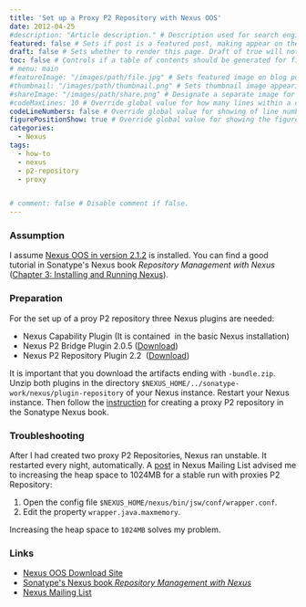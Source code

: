 ```yaml
---
title: 'Set up a Proxy P2 Repository with Nexus OOS'
date: 2012-04-25
#description: "Article description." # Description used for search engine.
featured: false # Sets if post is a featured post, making appear on the home page side bar.
draft: false # Sets whether to render this page. Draft of true will not be rendered.
toc: false # Controls if a table of contents should be generated for first-level links automatically.
# menu: main
#featureImage: "/images/path/file.jpg" # Sets featured image on blog post.
#thumbnail: "/images/path/thumbnail.png" # Sets thumbnail image appearing inside card on homepage.
#shareImage: "/images/path/share.png" # Designate a separate image for social media sharing.
#codeMaxLines: 10 # Override global value for how many lines within a code block before auto-collapsing.
codeLineNumbers: false # Override global value for showing of line numbers within code block.
figurePositionShow: true # Override global value for showing the figure label.
categories:
  - Nexus
tags:
  - how-to
  - nexus
  - p2-repository
  - proxy


# comment: false # Disable comment if false.
---
```



### Assumption

I assume [Nexus OOS in version 2.1.2](http://www.sonatype.org/nexus/go) is installed. You can find a good tutorial in Sonatype's Nexus book _Repository Management with Nexus_ ([Chapter 3: Installing and Running Nexus](http://www.sonatype.com/books/nexus-book/reference/install.html)).

### Preparation

For the set up of a proy P2 repository three Nexus plugins are needed:

*   Nexus Capability Plugin (It is contained  in the basic Nexus installation)
*   Nexus P2 Bridge Plugin 2.0.5 ([Download](https://repository.sonatype.org/index.html#nexus-search;quick~nexus-p2-bridge-plugin))
*   Nexus P2 Repository Plugin 2.2  ([Download](https://repository.sonatype.org/index.html#nexus-search;quick~nexus-p2-repository-plugin))

It is important that you download the artifacts ending with `-bundle.zip`. Unzip both plugins in the directory `$NEXUS_HOME/../sonatype-work/nexus/plugin-repository` of your Nexus instance. Restart your Nexus instance. Then follow the [instruction](http://www.sonatype.com/books/nexus-book/reference/_proxy_p2_repositories.html) for creating a proxy P2 repository in the Sonatype Nexus book.

### Troubleshooting

After I had created two proxy P2 Repositories, Nexus ran unstable. It restarted every night, automatically. A [post](http://maven.40175.n5.nabble.com/Failing-to-create-Proxy-Repository-for-P2-Update-Sites-td5537307.html "Nexus Mailing List Post") in Nexus Mailing List advised me to increasing the heap space to 1024MB for a stable run with proxies P2 Repository:

1.  Open the config file `$NEXUS_HOME/nexus/bin/jsw/conf/wrapper.conf`.
2.  Edit the property `wrapper.java.maxmemory`.

Increasing the heap space to `1024MB` solves my problem.

### Links

*   [Nexus OOS Download Site](http://www.sonatype.org/nexus/go "Nexus OOS Download Site")
*   [Sonatype's Nexus book _Repository Management with Nexus_](http://www.sonatype.com/books/nexus-book/reference/index.html "Nexus book")
*   [Nexus Mailing List](http://maven.40175.n5.nabble.com/Nexus-Maven-Repository-Manager-Users-List-f127899.html "Nexus Mailing List")
